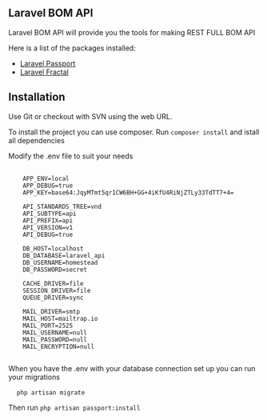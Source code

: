 <h2>Laravel BOM API</h2>

<p>Laravel BOM API will provide you the tools for making REST FULL BOM API</p>

<p>Here is a list of the packages installed:</p>


<ul>  
  <li>
    <a href="https://laravel.com/docs/5.4/passport">Laravel Passport</a>
  </li>
  <li>
    <a href="https://github.com/spatie/laravel-fractal">Laravel Fractal</a>
  </li>
</ul>


<h2>Installation</h2>

<p>Use Git or checkout with SVN using the web URL.</p>

<p>To install the project you can use composer. Run <code>composer install</code> and istall all dependencies</p>

<p>Modify the .env file to suit your needs</p>

<pre>
  <code>
    APP_ENV=local
    APP_DEBUG=true
    APP_KEY=base64:JqyMTmt5qr1CW6BH+GG+4iKfU4RiNjZTLy33TdTT7+4=

    API_STANDARDS_TREE=vnd
    API_SUBTYPE=api
    API_PREFIX=api
    API_VERSION=v1
    API_DEBUG=true

    DB_HOST=localhost
    DB_DATABASE=laravel_api
    DB_USERNAME=homestead
    DB_PASSWORD=secret

    CACHE_DRIVER=file
    SESSION_DRIVER=file
    QUEUE_DRIVER=sync

    MAIL_DRIVER=smtp
    MAIL_HOST=mailtrap.io
    MAIL_PORT=2525
    MAIL_USERNAME=null
    MAIL_PASSWORD=null
    MAIL_ENCRYPTION=null
  </code>
</pre>

<p>When you have the .env with your database connection set up you can run your migrations</p>

<pre>
  <code>php artisan migrate</code>
</pre>

<p>Then run <code>php artisan passport:install</code></p>



